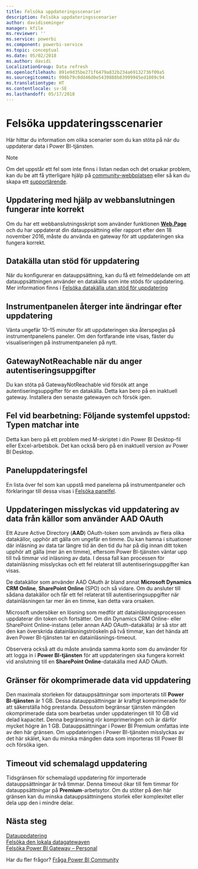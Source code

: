 ```yaml
---
title: Felsöka uppdateringsscenarier
description: Felsöka uppdateringsscenarier
author: davidiseminger
manager: kfile
ms.reviewer: ''
ms.service: powerbi
ms.component: powerbi-service
ms.topic: conceptual
ms.date: 05/02/2018
ms.author: davidi
LocalizationGroup: Data refresh
ms.openlocfilehash: 891e9d35be271f6479a832b234a69132736f09a5
ms.sourcegitcommit: 998b79c0dd46d0e5439888b83999945ed1809c94
ms.translationtype: HT
ms.contentlocale: sv-SE
ms.lasthandoff: 05/17/2018
---
```

# <a name="troubleshooting-refresh-scenarios"></a>Felsöka uppdateringsscenarier
Här hittar du information om olika scenarier som du kan stöta på när du uppdaterar data i Power BI-tjänsten.

> [!NOTE]
> Om det uppstår ett fel som inte finns i listan nedan och det orsakar problem, kan du be att få ytterligare hjälp på [community-webbplatsen](http://community.powerbi.com/) eller så kan du skapa ett [supportärende](https://powerbi.microsoft.com/support/).
> 
> 

## <a name="refresh-using-web-connector-doesnt-work-properly"></a>Uppdatering med hjälp av webbanslutningen fungerar inte korrekt
Om du har ett webbanslutningsskript som använder funktionen [**Web.Page**](https://msdn.microsoft.com/library/mt260924.aspx) och du har uppdaterat din datauppsättning eller rapport efter den 18 november 2016, måste du använda en gateway för att uppdateringen ska fungera korrekt.

## <a name="unsupported-data-source-for-refresh"></a>Datakälla utan stöd för uppdatering
När du konfigurerar en datauppsättning, kan du få ett felmeddelande om att datauppsättningen använder en datakälla som inte stöds för uppdatering. Mer information finns i [Felsöka datakälla utan stöd för uppdatering](service-admin-troubleshoot-unsupported-data-source-for-refresh.md)

## <a name="dashboard-doesnt-reflect-changes-after-refresh"></a>Instrumentpanelen återger inte ändringar efter uppdatering
Vänta ungefär 10–15 minuter för att uppdateringen ska återspeglas på instrumentpanelens paneler.  Om den fortfarande inte visas, fäster du visualiseringen på instrumentpanelen på nytt.

## <a name="gatewaynotreachable-when-setting-credentials"></a>GatewayNotReachable när du anger autentiseringsuppgifter
Du kan stöta på GatewayNotReachable vid försök att ange autentiseringsuppgifter för en datakälla. Detta kan bero på en inaktuell gateway.  Installera den senaste gatewayen och försök igen.

## <a name="processing-error-the-following-system-error-occurred-type-mismatch"></a>Fel vid bearbetning: Följande systemfel uppstod: Typen matchar inte
Detta kan bero på ett problem med M-skriptet i din Power BI Desktop-fil eller Excel-arbetsbok.  Det kan också bero på en inaktuell version av Power BI Desktop.

## <a name="tile-refresh-errors"></a>Paneluppdateringsfel
En lista över fel som kan uppstå med panelerna på instrumentpaneler och förklaringar till dessa visas i [Felsöka panelfel](refresh-troubleshooting-tile-errors.md).

## <a name="refresh-fails-when-updating-data-from-sources-that-use-aad-oauth"></a>Uppdateringen misslyckas vid uppdatering av data från källor som använder AAD OAuth
Ett Azure Active Directory (**AAD**) OAuth-token som används av flera olika datakällor, upphör att gälla om ungefär en timme. Du kan hamna i situationer där inläsning av data tar längre tid än den tid du har på dig innan ditt token upphör att gälla (mer än en timme), eftersom Power BI-tjänsten väntar upp till två timmar vid inläsning av data. I dessa fall kan processen för datainläsning misslyckas och ett fel relaterat till autentiseringsuppgifter kan visas.

De datakällor som använder AAD OAuth är bland annat **Microsoft Dynamics CRM Online**, **SharePoint Online** (SPO) och så vidare. Om du ansluter till sådana datakällor och får ett fel relaterat till autentiseringsuppgifter när datainläsningen tar mer än en timme, kan detta vara orsaken.

Microsoft undersöker en lösning som medför att datainläsningsprocessen uppdaterar din token och fortsätter. Om din Dynamics CRM Online- eller SharePoint Online-instans (eller annan AAD OAuth-datakälla) är så stor att den kan överskrida datainläsningströskeln på två timmar, kan det hända att även Power BI-tjänsten tar en datainläsnings-timeout.

Observera också att du måste använda samma konto som du använder för att logga in i **Power BI-tjänsten** för att uppdateringen ska fungera korrekt vid anslutning till en **SharePoint Online**-datakälla med AAD OAuth.

## <a name="uncompressed-data-limits-for-refresh"></a>Gränser för okomprimerade data vid uppdatering
Den maximala storleken för datauppsättningar som importerats till **Power BI-tjänsten** är 1 GB. Dessa datauppsättningar är kraftigt komprimerade för att säkerställa hög prestanda. Dessutom begränsar tjänsten mängden okomprimerade data som bearbetas under uppdateringen till 10 GB vid delad kapacitet. Denna begränsning rör komprimeringen och är därför mycket högre än 1 GB. Datauppsättningar i Power BI Premium omfattas inte av den här gränsen. Om uppdateringen i Power BI-tjänsten misslyckas av det här skälet, kan du minska mängden data som importeras till Power BI och försöka igen.

## <a name="scheduled-refresh-timeout"></a>Timeout vid schemalagd uppdatering
Tidsgränsen för schemalagd uppdatering för importerade datauppsättningar är två timmar. Denna timeout ökar till fem timmar för datauppsättningar på **Premium**-arbetsytor. Om du stöter på den här gränsen kan du minska datauppsättningens storlek eller komplexitet eller dela upp den i mindre delar.

## <a name="next-steps"></a>Nästa steg
[Datauppdatering](refresh-data.md)  
[Felsöka den lokala datagatewayen](service-gateway-onprem-tshoot.md)  
[Felsöka Power BI Gateway – Personal](service-admin-troubleshooting-power-bi-personal-gateway.md)  

Har du fler frågor? [Fråga Power BI Community](http://community.powerbi.com/)

